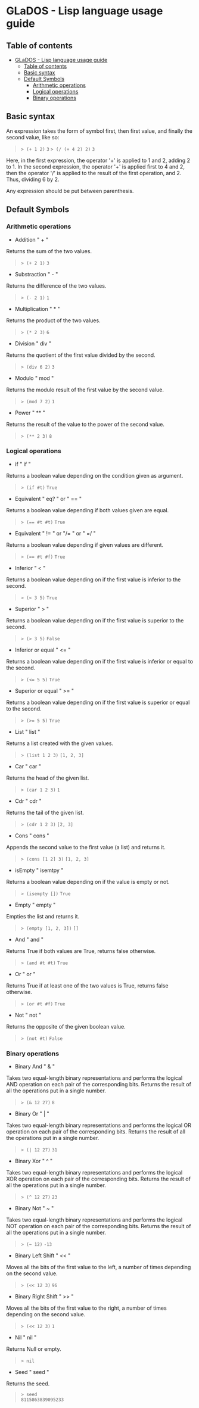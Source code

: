 # GLaDOS - Lisp language usage guide
## Table of contents
- [GLaDOS - Lisp language usage guide](#glados---lisp-language-usage-guide)
  - [Table of contents](#table-of-contents)
  - [Basic syntax](#basic-syntax)
  - [Default Symbols](#default-symbols)
    - [Arithmetic operations](#arithmetic-operations)
    - [Logical operations](#logical-operations)
    - [Binary operations](#binary-operations)

## Basic syntax

An expression takes the form of symbol first, then first value, and finally the second value, like so:

>`> (+ 1 2)`
`3`
`> (/ (+ 4 2) 2)`
`3`

Here, in the first expression, the operator '+' is applied to 1 and 2, adding 2 to 1.
In the second expression, the operator '+' is applied first to 4 and 2, then the operator '/' is applied to the result of the first operation, and 2.
Thus, dividing 6 by 2.

Any expression should be put between parenthesis.

## Default Symbols
### Arithmetic operations

- Addition " + "

Returns the sum of the two values.
> `> (+ 2 1)`
`3`

- Substraction " - "

Returns the difference of the two values.
> `> (- 2 1)`
`1`

- Multiplication " * "

Returns the product of the two values.

> `> (* 2 3)`
`6`

- Division " div "

Returns the quotient of the first value divided by the second.

> `> (div 6 2)`
`3`

- Modulo " mod "

Returns the modulo result of the first value by the second value.

> `> (mod 7 2)`
`1`

- Power " ** "

Returns the result of the value to the power of the second value.

> `> (** 2 3)`
`8`

### Logical operations

- if " if "

Returns a boolean value depending on the condition given as argument.

> `> (if #t)`
`True`

- Equivalent " eq? " or " == "

Returns a boolean value depending if both values given are equal.

> `> (== #t #t)`
`True`

- Equivalent " != " or "/= " or " =/ "

Returns a boolean value depending if given values are different.

> `> (== #t #f)`
`True`

- Inferior " < "

Returns a boolean value depending on if the first value is inferior to the second.

> `> (< 3 5)`
`True`

- Superior " > "

Returns a boolean value depending on if the first value is superior to the second.

> `> (> 3 5)`
`False`

- Inferior or equal " <= "

Returns a boolean value depending on if the first value is inferior or equal to the second.

> `> (<= 5 5)`
`True`

- Superior or equal " >= "

Returns a boolean value depending on if the first value is superior or equal to the second.

> `> (>= 5 5)`
`True`

- List " list "

Returns a list created with the given values.

> `> (list 1 2 3)`
`[1, 2, 3]`

- Car " car "

Returns the head of the given list.

> `> (car 1 2 3)`
`1`

- Cdr " cdr "

Returns the tail of the given list.

> `> (cdr 1 2 3)`
`[2, 3]`

- Cons " cons "

Appends the second value to the first value (a list) and returns it.

> `> (cons [1 2] 3)`
`[1, 2, 3]`

- isEmpty " isemtpy "

Returns a boolean value depending on if the value is empty or not.

> `> (isempty [])`
`True`

- Empty " empty "

Empties the list and returns it.

> `> (empty [1, 2, 3])`
`[]`

- And " and "

Returns True if both values are True, returns false otherwise.

> `> (and #t #t)`
`True`

- Or " or "

Returns True if at least one of the two values is True, returns false otherwise.

> `> (or #t #f)`
`True`

- Not " not "

Returns the opposite of the given boolean value.

> `> (not #t)`
`False`

### Binary operations

- Binary And " & "

Takes two equal-length binary representations and performs the logical AND operation on each pair of the corresponding bits.
Returns the result of all the operations put in a single number.

> `> (& 12 27)`
`8`

- Binary Or " | "

Takes two equal-length binary representations and performs the logical OR operation on each pair of the corresponding bits.
Returns the result of all the operations put in a single number.

> `> (| 12 27)`
`31`

- Binary Xor " ^ "

Takes two equal-length binary representations and performs the logical XOR operation on each pair of the corresponding bits.
Returns the result of all the operations put in a single number.

> `> (^ 12 27)`
`23`

- Binary Not " ~ "

Takes two equal-length binary representations and performs the logical NOT operation on each pair of the corresponding bits.
Returns the result of all the operations put in a single number.

> `> (~ 12)`
`-13`

- Binary Left Shift " << "

Moves all the bits of the first value to the left, a number of times depending on the second value.

> `> (<< 12 3)`
`96`

- Binary Right Shift " >> "

Moves all the bits of the first value to the right, a number of times depending on the second value.

> `> (<< 12 3)`
`1`

- Nil " nil "

Returns Null or empty.

> `> nil`
` `

- Seed " seed "

Returns the seed.

> `> seed`  
`8115863839095233`
